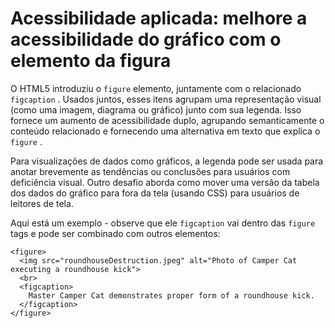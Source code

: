 # Acessibilidade aplicada: melhore a acessibilidade do gráfico com o elemento da figura

O HTML5 introduziu o `figure` elemento, juntamente com o relacionado `figcaption` . Usados ​​juntos, esses itens agrupam uma representação visual (como uma imagem, diagrama ou gráfico) junto com sua legenda. Isso fornece um aumento de acessibilidade duplo, agrupando semanticamente o conteúdo relacionado e fornecendo uma alternativa em texto que explica o `figure` .

Para visualizações de dados como gráficos, a legenda pode ser usada para anotar brevemente as tendências ou conclusões para usuários com deficiência visual. Outro desafio aborda como mover uma versão da tabela dos dados do gráfico para fora da tela (usando CSS) para usuários de leitores de tela.

Aqui está um exemplo - observe que ele `figcaption` vai dentro das `figure` tags e pode ser combinado com outros elementos:

```
<figure>
  <img src="roundhouseDestruction.jpeg" alt="Photo of Camper Cat executing a roundhouse kick">
  <br>
  <figcaption>
    Master Camper Cat demonstrates proper form of a roundhouse kick.
  </figcaption>
</figure>
```